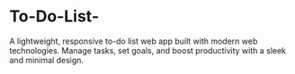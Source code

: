 # To-Do-List-
A lightweight, responsive to-do list web app built with modern web technologies. Manage tasks, set goals, and boost productivity with a sleek and minimal design.
